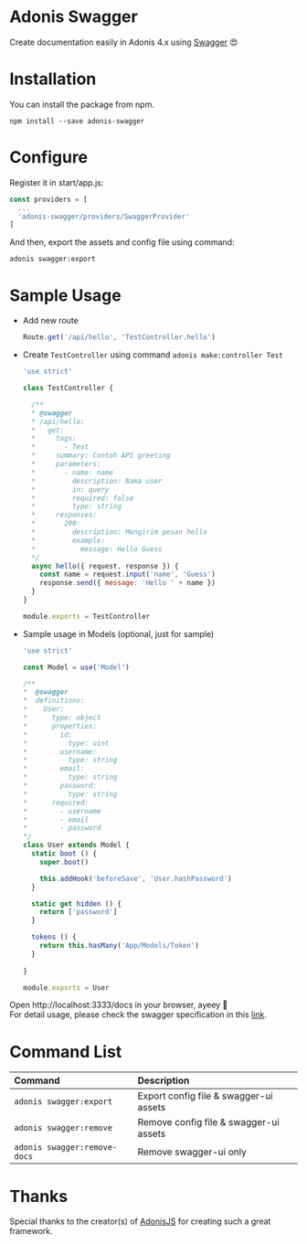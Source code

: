 # Adonis Swagger
Create documentation easily in Adonis 4.x using [Swagger][Swagger] 😍

# Installation
You can install the package from npm.
```
npm install --save adonis-swagger
```

# Configure
Register it in start/app.js:
```js
const providers = [
  ...
  'adonis-swagger/providers/SwaggerProvider'
]
```

And then, export the assets and config file using command:
```
adonis swagger:export
```

# Sample Usage
* Add new route
  ```js
  Route.get('/api/hello', 'TestController.hello')
  ```
  
* Create `TestController` using command `adonis make:controller Test`
  ```js
  'use strict'

  class TestController {

    /**
    * @swagger
    * /api/hello:
    *   get:
    *     tags:
    *       - Test
    *     summary: Contoh API greeting
    *     parameters:
    *       - name: name
    *         description: Nama user
    *         in: query
    *         required: false
    *         type: string
    *     responses:
    *       200:
    *         description: Mengirim pesan hello
    *         example:
    *           message: Hello Guess
    */
    async hello({ request, response }) {
      const name = request.input('name', 'Guess')
      response.send({ message: 'Hello ' + name })
    }
  }

  module.exports = TestController
  ```

* Sample usage in Models (optional, just for sample)
  ```js
  'use strict'

  const Model = use('Model')

  /** 
  *  @swagger
  *  definitions:
  *    User:
  *      type: object
  *      properties:
  *        id:
  *          type: uint
  *        username:
  *          type: string
  *        email:
  *          type: string
  *        password:
  *          type: string
  *      required:
  *        - username
  *        - email
  *        - password
  */
  class User extends Model {
    static boot () {
      super.boot()

      this.addHook('beforeSave', 'User.hashPassword')
    }

    static get hidden () {
      return ['password']
    }

    tokens () {
      return this.hasMany('App/Models/Token')
    }
    
  }

  module.exports = User
  ```


Open http://localhost:3333/docs in your browser, ayeey 🎉 </br>
For detail usage, please check the swagger specification in this [link][SwaggerSpec].

# Command List
Command                       | Description
:-----------------------------|:-----------
 `adonis swagger:export`      | Export config file & swagger-ui assets
 `adonis swagger:remove`      | Remove config file & swagger-ui assets
 `adonis swagger:remove-docs` | Remove swagger-ui only
# Thanks
Special thanks to the creator(s) of [AdonisJS][AdonisJS] for creating such a great framework.

[Swagger]:https://swagger.io/
[SwaggerSpec]:https://swagger.io/specification/
[AdonisJS]: http://adonisjs.com/